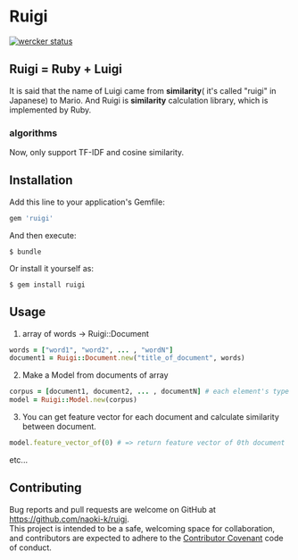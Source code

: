 # Ruigi
[![wercker status](https://app.wercker.com/status/67c3adba6bb11fcb230401bd76d4911d/s/master "wercker status")](https://app.wercker.com/project/byKey/67c3adba6bb11fcb230401bd76d4911d)

## Ruigi = Ruby + Luigi
It is said that the name of Luigi came from __similarity__( it's called "ruigi" in Japanese) to Mario.
And Ruigi is __similarity__ calculation library, which is implemented by Ruby.

### algorithms
Now, only support TF-IDF and cosine similarity.

## Installation

Add this line to your application's Gemfile:

```ruby
gem 'ruigi'
```

And then execute:

    $ bundle

Or install it yourself as:

    $ gem install ruigi

## Usage
1. array of words -> Ruigi::Document
```ruby
words = ["word1", "word2", ... , "wordN"]
document1 = Ruigi::Document.new("title_of_document", words)
```

2. Make a Model from documents of array
```ruby
corpus = [document1, document2, ... , documentN] # each element's type is Ruigi::Document.
model = Ruigi::Model.new(corpus)
```
3. You can get feature vector for each document and calculate similarity between document.
```ruby
model.feature_vector_of(0) # => return feature vector of 0th document
```
etc...

## Contributing

Bug reports and pull requests are welcome on GitHub at https://github.com/naoki-k/ruigi.  
This project is intended to be a safe, welcoming space for collaboration, and contributors are expected to adhere to the [Contributor Covenant](http://contributor-covenant.org) code of conduct.

